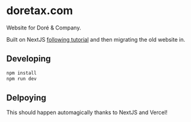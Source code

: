 # doretax.com

Website for Doré & Company.

Built on NextJS [following tutorial](https://next-learn-starter.now.sh/) and then migrating the old website in.

## Developing

```bash
npm install
npm run dev
```

## Delpoying

This should happen automagically thanks to NextJS and Vercel!
